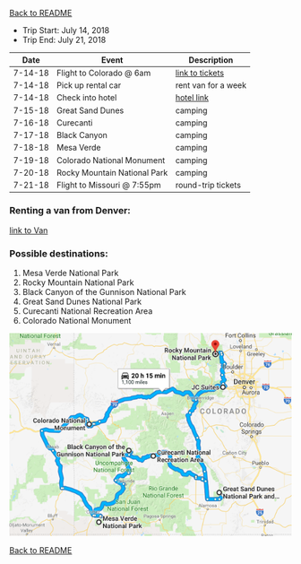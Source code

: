 [Back to README](README.md)

* Trip Start: July 14, 2018
* Trip End: July 21, 2018

|Date|Event|Description|
|----|-----|-----------|
|7-14-18|Flight to Colorado @ 6am|[link to tickets](https://www.justfly.com/checkout/billing/flight/49f1225512c8f204244bcff5079f0735/6aaa48a6bb645f825f7d9e38139b3418)|
|7-14-18|Pick up rental car|rent van for a week|
|7-14-18|Check into hotel|[hotel link](http://www.jcsuites.com/room-rates)|
|7-15-18|Great Sand Dunes|camping|
|7-16-18|Curecanti|camping |
|7-17-18|Black Canyon|camping|
|7-18-18|Mesa Verde|camping|
|7-19-18|Colorado National Monument|camping|
|7-20-18|Rocky Mountain National Park|camping|
|7-21-18|Flight to Missouri @ 7:55pm|round-trip tickets|

### Renting a van from Denver:
[link to Van](https://www.expedia.com/carsearch/details?date1=2%2F13%2F2018&time1=1045AM&date2=02%2F20%2F2018&time2=1030AM&styp=4&locn=Denver%2C+Colorado&dpln=178254&dtyp=4&loc2=&piid=AQAQAQJxhEIN4uKN4uMKWnpAE49vWkAUABSAFQmwuYAcSLA7ABAw&totalPriceShown=536.7&searchKey=-1103379162&offerQualifiers=GreatDeal&pickUpCountry=US&dropOffCountry=US&abax=12881.0%7C12882.0%7C12880.0&isQuickOffer=false&pickUpDistance=0.44&dropOffDistance=0.44&distanceUnit=Mile)

### Possible destinations:

1. Mesa Verde National Park
2. Rocky Mountain National Park
3. Black Canyon of the Gunnison National Park
4. Great Sand Dunes National Park
5. Curecanti National Recreation Area
6. Colorado National Monument

![Map of Trip](assets/tripMap.PNG)

[Back to README](README.md)
